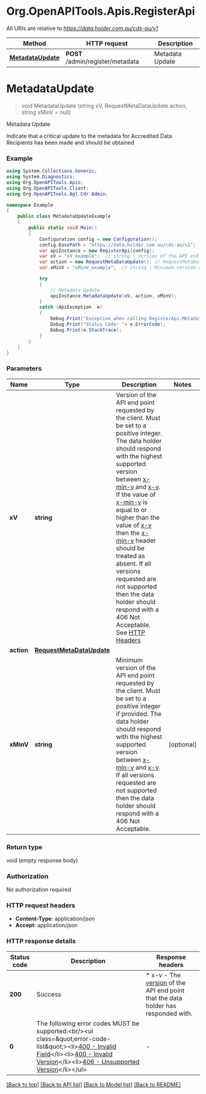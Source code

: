 # Org.OpenAPITools.Apis.RegisterApi

All URIs are relative to *https://data.holder.com.au/cds-au/v1*

Method | HTTP request | Description
------------- | ------------- | -------------
[**MetadataUpdate**](RegisterApi.md#metadataupdate) | **POST** /admin/register/metadata | Metadata Update


<a name="metadataupdate"></a>
# **MetadataUpdate**
> void MetadataUpdate (string xV, RequestMetaDataUpdate action, string xMinV = null)

Metadata Update

Indicate that a critical update to the metadata for Accredited Data Recipients has been made and should be obtained

### Example
```csharp
using System.Collections.Generic;
using System.Diagnostics;
using Org.OpenAPITools.Apis;
using Org.OpenAPITools.Client;
using Org.OpenAPITools.Agl.Cdr.Admin;

namespace Example
{
    public class MetadataUpdateExample
    {
        public static void Main()
        {
            Configuration config = new Configuration();
            config.BasePath = "https://data.holder.com.au/cds-au/v1";
            var apiInstance = new RegisterApi(config);
            var xV = "xV_example";  // string | Version of the API end point requested by the client. Must be set to a positive integer. The data holder should respond with the highest supported version between [x-min-v](#request-headers) and [x-v](#request-headers). If the value of [x-min-v](#request-headers) is equal to or higher than the value of [x-v](#request-headers) then the [x-min-v](#request-headers) header should be treated as absent. If all versions requested are not supported then the data holder should respond with a 406 Not Acceptable. See [HTTP Headers](#request-headers)
            var action = new RequestMetaDataUpdate(); // RequestMetaDataUpdate | 
            var xMinV = "xMinV_example";  // string | Minimum version of the API end point requested by the client. Must be set to a positive integer if provided. The data holder should respond with the highest supported version between [x-min-v](#request-headers) and [x-v](#request-headers). If all versions requested are not supported then the data holder should respond with a 406 Not Acceptable. (optional) 

            try
            {
                // Metadata Update
                apiInstance.MetadataUpdate(xV, action, xMinV);
            }
            catch (ApiException  e)
            {
                Debug.Print("Exception when calling RegisterApi.MetadataUpdate: " + e.Message );
                Debug.Print("Status Code: "+ e.ErrorCode);
                Debug.Print(e.StackTrace);
            }
        }
    }
}
```

### Parameters

Name | Type | Description  | Notes
------------- | ------------- | ------------- | -------------
 **xV** | **string**| Version of the API end point requested by the client. Must be set to a positive integer. The data holder should respond with the highest supported version between [x-min-v](#request-headers) and [x-v](#request-headers). If the value of [x-min-v](#request-headers) is equal to or higher than the value of [x-v](#request-headers) then the [x-min-v](#request-headers) header should be treated as absent. If all versions requested are not supported then the data holder should respond with a 406 Not Acceptable. See [HTTP Headers](#request-headers) | 
 **action** | [**RequestMetaDataUpdate**](RequestMetaDataUpdate.md)|  | 
 **xMinV** | **string**| Minimum version of the API end point requested by the client. Must be set to a positive integer if provided. The data holder should respond with the highest supported version between [x-min-v](#request-headers) and [x-v](#request-headers). If all versions requested are not supported then the data holder should respond with a 406 Not Acceptable. | [optional] 

### Return type

void (empty response body)

### Authorization

No authorization required

### HTTP request headers

 - **Content-Type**: application/json
 - **Accept**: application/json


### HTTP response details
| Status code | Description | Response headers |
|-------------|-------------|------------------|
| **200** | Success |  * x-v - The [version](#response-headers) of the API end point that the data holder has responded with. <br>  |
| **0** | The following error codes MUST be supported:&lt;br/&gt;&lt;ul class&#x3D;\&quot;error-code-list\&quot;&gt;&lt;li&gt;[400 - Invalid Field](#error-400-field-invalid)&lt;/li&gt;&lt;li&gt;[400 - Invalid Version](#error-400-header-invalid-version)&lt;/li&gt;&lt;li&gt;[406 - Unsupported Version](#error-406-header-unsupported-version)&lt;/li&gt;&lt;/ul&gt; |  -  |

[[Back to top]](#) [[Back to API list]](../README.md#documentation-for-api-endpoints) [[Back to Model list]](../README.md#documentation-for-models) [[Back to README]](../README.md)

